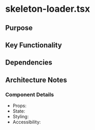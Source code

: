 # skeleton-loader.tsx

## Purpose

## Key Functionality

## Dependencies

## Architecture Notes

### Component Details
- Props: 
- State: 
- Styling: 
- Accessibility: 

